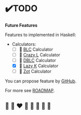 # ✔️TODO

**Future Features**

Features to implemented in Haskell:
* Calculators:
  * [ ] 🦄 [BLC](https://github.com/helvm/blc) Calculator
  * [ ] 🦄 [Crazy L](https://crypto.stanford.edu/~blynn/lambda/crazyl.html) Calculator
  * [ ] 🦄 [DBLC](https://github.com/helvm/Dependent-Binary-Lambda-Calculus) Calculator
  * [x] 🦄 [Lazy K](https://helvm.org/lazy-k/lazy-k.html) Calculator
  * [ ] 🦄 [Zot](https://github.com/helvm/zot_haskell) Calculator

You can propose feature by [GitHub](https://github.com/helvm/heltc/issues).

For more see [ROADMAP](../developers/ROADMAP.md).

## 🦄 🌈 ❤️ 💛 💚 💙 🤍 🖤
